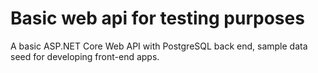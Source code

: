 # Basic web api for testing purposes
A basic ASP.NET Core Web API with PostgreSQL back end, sample data seed for developing front-end apps.
